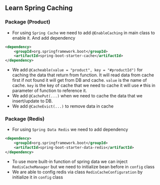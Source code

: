 ## Learn Spring Caching

### Package (Product)
- For using `Spring Cache` we need to add `@EnableCaching` in main class to enable it. And 
add dependency
```xml
<dependency>
    <groupId>org.springframework.boot</groupId>
	<artifactId>spring-boot-starter-cache</artifactId>
</dependency>
```

- We add `@Cacheable(value = "product", key = "#productId")` for caching the data that 
return from function. It will read data from cache first if not found it will get from DB and cache.
`value` is the name of cache. `key` is the key of cache that we need to cache
it will use `#` this in parameter of function to reference it.
- We add `@CachePut(...)` when we need to cache the data that we insert/update to DB.
- We add `@CacheEvict(...)` to remove data in cache

### Package (Redis)
- For using `Spring Data Redis` we need to add dependency

```xml	
<dependency>
	<groupId>org.springframework.boot</groupId>
	<artifactId>spring-boot-starter-data-redis</artifactId>
</dependency>
```
- To use more built-in function of spring data we can inject
`RedisCacheManager` but we need to initialize bean before in `config` class
- We are able to config redis via class `RedisCacheConfiguration` 
by initialize it in `config` class 
